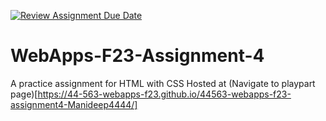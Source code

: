 [![Review Assignment Due Date](https://classroom.github.com/assets/deadline-readme-button-24ddc0f5d75046c5622901739e7c5dd533143b0c8e959d652212380cedb1ea36.svg)](https://classroom.github.com/a/4tKarLeg)
# WebApps-F23-Assignment-4
A practice assignment for HTML with CSS
Hosted at (Navigate to playpart page)[https://44-563-webapps-f23.github.io/44563-webapps-f23-assignment4-Manideep4444/]
